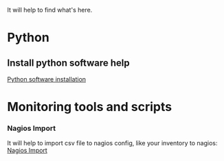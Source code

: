 It will help to find what's here.
# Python
## Install python software help
[Python software installation](https://github.com/pablodav/linux-general-doc-wiki/wiki/Instalar-python-software-con-pip)

# Monitoring tools and scripts

### Nagios Import
It will help to import csv file to nagios config, like your inventory to nagios: 
[Nagios Import](https://github.com/pablodav/linux-general-doc-wiki/wiki/nagios-import)